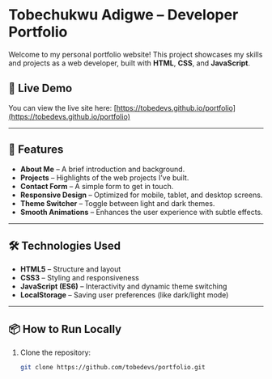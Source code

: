 # Tobechukwu Adigwe – Developer Portfolio

Welcome to my personal portfolio website! This project showcases my skills and projects as a web developer, built with **HTML**, **CSS**, and **JavaScript**.

## 🔗 Live Demo

You can view the live site here: [https://tobedevs.github.io/portfolio](https://tobedevs.github.io/portfolio)

---

## 📁 Features

- **About Me** – A brief introduction and background.
- **Projects** – Highlights of the web projects I’ve built.
- **Contact Form** – A simple form to get in touch.
- **Responsive Design** – Optimized for mobile, tablet, and desktop screens.
- **Theme Switcher** – Toggle between light and dark themes.
- **Smooth Animations** – Enhances the user experience with subtle effects.

---

## 🛠️ Technologies Used

- **HTML5** – Structure and layout
- **CSS3** – Styling and responsiveness
- **JavaScript (ES6)** – Interactivity and dynamic theme switching
- **LocalStorage** – Saving user preferences (like dark/light mode)

---

## 📦 How to Run Locally

1. Clone the repository:
   ```bash
   git clone https://github.com/tobedevs/portfolio.git

